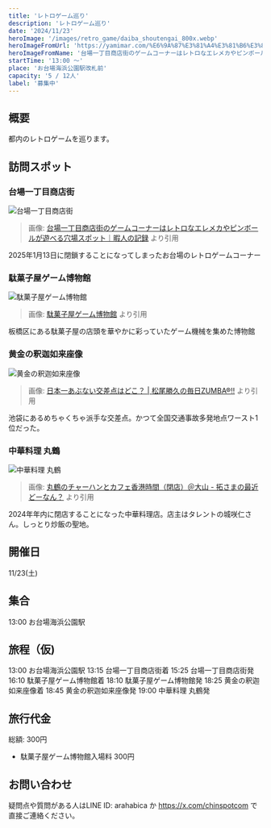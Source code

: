 ```yaml
---
title: 'レトロゲーム巡り'
description: 'レトロゲーム巡り'
date: '2024/11/23'
heroImage: '/images/retro_game/daiba_shoutengai_800x.webp'
heroImageFromUrl: 'https://yamimar.com/%E6%9A%87%E3%81%A4%E3%81%B6%E3%81%97/daiba1chome/'
heroImageFromName: '台場一丁目商店街のゲームコーナーはレトロなエレメカやピンボールが遊べる穴場スポット｜暇人の記録'
startTime: '13:00 〜'
place: 'お台場海浜公園駅改札前'
capacity: '5 / 12人'
label: '募集中'
---
```


## 概要

都内のレトロゲームを巡ります。

## 訪問スポット

### 台場一丁目商店街

![台場一丁目商店街](/images/retro_game/daiba_shoutengai_800x.webp)
> 画像: [台場一丁目商店街のゲームコーナーはレトロなエレメカやピンボールが遊べる穴場スポット｜暇人の記録](https://yamimar.com/%E6%9A%87%E3%81%A4%E3%81%B6%E3%81%97/daiba1chome/) より引用

2025年1月13日に閉鎖することになってしまったお台場のレトロゲームコーナー

### 駄菓子屋ゲーム博物館

![駄菓子屋ゲーム博物館](/images/retro_game/dagashiya_800x.webp)
> 画像: [駄菓子屋ゲーム博物館](http://dgm.starfree.jp/) より引用

板橋区にある駄菓子屋の店頭を華やかに彩っていたゲーム機械を集めた博物館

### 黄金の釈迦如来座像

![黄金の釈迦如来座像](/images/retro_game/ougon_800x.webp)
> 画像: [日本一あぶない交差点はどこ？ | 松尾勝久の毎日ZUMBA®‼](https://ameblo.jp/maxpizagasuki/entry-12867607716.html) より引用

池袋にあるめちゃくちゃ派手な交差点。かつて全国交通事故多発地点ワースト1位だった。



### 中華料理 丸鶴

![中華料理 丸鶴](/images/retro_game/marukame_800x.webp)
> 画像: [丸鶴のチャーハンとカフェ香港時間（閉店）＠大山 - 拓さまの最近どーなん？](https://saikin-do-nan.com/marutsuru-ooyama/) より引用

2024年年内に閉店することになった中華料理店。店主はタレントの城咲仁さん。しっとり炒飯の聖地。

## 開催日

11/23(土)

## 集合

13:00 お台場海浜公園駅

## 旅程（仮)

13:00 お台場海浜公園駅
13:15 台場一丁目商店街着
15:25 台場一丁目商店街発
16:10 駄菓子屋ゲーム博物館着
18:10 駄菓子屋ゲーム博物館発
18:25 黄金の釈迦如来座像着
18:45 黄金の釈迦如来座像発
19:00 中華料理 丸鶴発


## 旅行代金

総額: 300円

- 駄菓子屋ゲーム博物館入場料 300円

## お問い合わせ

疑問点や質問がある人はLINE ID: arahabica か https://x.com/chinspotcom で直接ご連絡ください。


